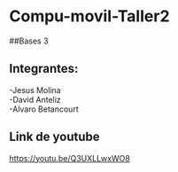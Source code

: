 # Compu-movil-Taller2
##Bases 3
## Integrantes:
-Jesus Molina <br>
-David Anteliz <br>
-Alvaro Betancourt <br>
## Link de youtube
https://youtu.be/Q3UXLLwxWO8
